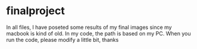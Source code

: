 # finalproject
In all files, I have poseted some results of my final images since my macbook is kind of old.
In my code, the path is based on my PC. When you run the code, please modify a little bit, thanks
